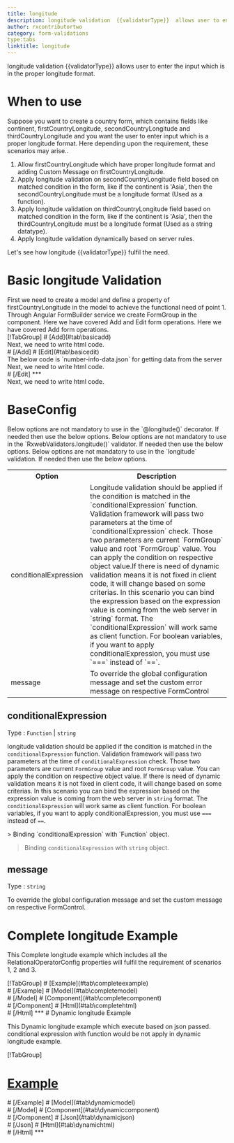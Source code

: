 ```yaml
---
title: longitude
description: longitude validation  {{validatorType}}  allows user to enter the input which is in the proper longitude format.
author: rxcontributortwo
category: form-validations
type:tabs
linktitle: longitude
---
```


<div class="title-bar"><p>longitude validation  {{validatorType}}  allows user to enter the input which is in the proper longitude format.</p></div>

# When to use
Suppose you want to create a country form, which contains fields like continent, firstCountryLongitude, secondCountryLongitude and thirdCountryLongitude and you want the user to enter input which is a proper longitude format. Here depending upon the requirement, these scenarios may arise..
<ol class='showHideElement'>
  <li>Allow firstCountryLongitude which have proper longitude format and adding Custom Message on firstCountryLongitude.</li>
  <li>Apply longitude validation on secondCountryLongitude field based on matched condition in the form, like if the continent is 'Asia', then the secondCountryLongitude must be a longitude format (Used as a function).</li>
  <li>Apply longitude validation on thirdCountryLongitude field based on matched condition in the form, like if the continent is 'Asia', then the thirdCountryLongitude must be a longitude format (Used as a string datatype).</li>
  <data-scope scope="['decorator','validator']">
  <li>Apply longitude validation dynamically based on server rules.</li>
  </data-scope>
</ol>
Let's see how longitude  {{validatorType}}  fulfil the need.

# Basic longitude Validation
<data-scope scope="['decorator','template-driven-directives','template-driven-decorators']">
First we need to create a model and define a property of firstCountryLongitude in the model to achieve the functional need of point 1.
<div component="app-code" key="longitude-add-model"></div> 
</data-scope>
Through Angular FormBuilder service we create FormGroup in the component.
<data-scope scope="['decorator']">
Here we have covered Add and Edit form operations. 
</data-scope>

<data-scope scope="['validator','template-driven-directives','template-driven-decorators']">
Here we have covered Add form operations. 
</data-scope>

<data-scope scope="['decorator']">
<div component="app-tabs" key="basic-operations"></div>
[!TabGroup]
# [Add](#tab\basicadd)
<div component="app-code" key="longitude-add-component"></div> 
Next, we need to write html code.
<div component="app-code" key="longitude-add-html"></div> 
<div component="app-example-runner" ref-component="app-longitude-add"></div>
# [/Add]
# [Edit](#tab\basicedit)
<div component="app-code" key="longitude-edit-component"></div>
The below code is `number-info-data.json` for getting data from the server 
<div component="app-code" key="longitude-edit-json"></div> 
Next, we need to write html code.
<div component="app-code" key="longitude-edit-html"></div> 
<div component="app-example-runner" ref-component="app-longitude-edit"></div>
# [/Edit]
***
</data-scope>

<data-scope scope="['validator','template-driven-directives','template-driven-decorators']">
<div component="app-code" key="longitude-add-component"></div> 
Next, we need to write html code.
<div component="app-code" key="longitude-add-html"></div> 
<div component="app-example-runner" ref-component="app-longitude-add"></div>
</data-scope>

# BaseConfig
<data-scope scope="['decorator']">
Below options are not mandatory to use in the `@longitude()` decorator. If needed then use the below options.
</data-scope>
<data-scope scope="['validator']">
Below options are not mandatory to use in the `RxwebValidators.longitude()` validator. If needed then use the below options.
</data-scope>
<data-scope scope="['template-driven-directives','template-driven-decorators']">
Below options are not mandatory to use in the `longitude` validation. If needed then use the below options.
</data-scope>

<table class="table table-bordered table-striped showHideElement">
<tr><th>Option</th><th>Description</th></tr>
<tr><td><a  (click)='scrollTo("#conditionalExpression")'  title="conditionalExpression">conditionalExpression</a></td><td>Longitude validation should be applied if the condition is matched in the `conditionalExpression` function. Validation framework will pass two parameters at the time of `conditionalExpression` check. Those two parameters are current `FormGroup` value and root `FormGroup` value. You can apply the condition on respective object value.If there is need of dynamic validation means it is not fixed in client code, it will change based on some criterias. In this scenario you can bind the expression based on the expression value is coming from the web server in `string` format. The `conditionalExpression` will work same as client function. For boolean variables, if you want to apply conditionalExpression, you must use `===` instead of `==`.</td></tr>
<tr><td><a  (click)='scrollTo("#message")'  title="message">message</a></td><td>To override the global configuration message and set the custom error message on respective FormControl</td></tr>
</table>

## conditionalExpression 
Type :  `Function`  |  `string` 

longitude validation should be applied if the condition is matched in the `conditionalExpression` function. Validation framework will pass two parameters at the time of `conditionalExpression` check. Those two parameters are current `FormGroup` value and root `FormGroup` value. You can apply the condition on respective object value.
If there is need of dynamic validation means it is not fixed in client code, it will change based on some criterias. In this scenario you can bind the expression based on the expression value is coming from the web server in `string` format. The `conditionalExpression` will work same as client function. For boolean variables, if you want to apply conditionalExpression, you must use `===` instead of `==`.

<data-scope scope="['validator','decorator']">
> Binding `conditionalExpression` with `Function` object.
<div component="app-code" key="longitude-conditionalExpressionExampleFunction-model"></div> 
</data-scope>

> Binding `conditionalExpression` with `string` object.
<div component="app-code" key="longitude-conditionalExpressionExampleString-model"></div> 

<div component="app-example-runner" ref-component="app-longitude-conditionalExpression" title="longitude {{validatorType}} with conditionalExpression" key="conditionalExpression"></div>
 

## message 
Type :  `string` 

To override the global configuration message and set the custom message on respective FormControl.

<div component="app-code" key="longitude-messageExample-model"></div> 
<div component="app-example-runner" ref-component="app-longitude-message" title="longitude {{validatorType}} with message" key="message"></div>

# Complete longitude Example

This Complete longitude example which includes all the RelationalOperatorConfig properties will fulfil the requirement of scenarios 1, 2 and 3.

<div component="app-tabs" key="complete"></div>
[!TabGroup]
# [Example](#tab\completeexample)
<div component="app-example-runner" ref-component="app-longitude-complete"></div>
# [/Example]
<data-scope scope="['decorator','template-driven-directives','template-driven-decorators']">
# [Model](#tab\completemodel)
<div component="app-code" key="longitude-complete-model"></div> 
# [/Model]
</data-scope>
# [Component](#tab\completecomponent)
<div component="app-code" key="longitude-complete-component"></div> 
# [/Component]
# [Html](#tab\completehtml)
<div component="app-code" key="longitude-complete-html"></div>
# [/Html]
***

<data-scope scope="['decorator','validator']">
# Dynamic longitude Example

This Dynamic longitude example which execute based on json passed. conditional expression with function would be not apply in dynamic longitude example. 

<div component="app-tabs" key="dynamic"></div>

[!TabGroup]
# [Example](#tab\dynamicexample)
<div component="app-example-runner" ref-component="app-longitude-dynamic"></div>
# [/Example]
<data-scope scope="['decorator']">
# [Model](#tab\dynamicmodel)
<div component="app-code" key="longitude-dynamic-model"></div>
# [/Model]
</data-scope>
# [Component](#tab\dynamiccomponent)
<div component="app-code" key="longitude-dynamic-component"></div>
# [/Component]
# [Json](#tab\dynamicjson)
<div component="app-code" key="longitude-dynamic-json"></div>
# [/Json]
# [Html](#tab\dynamichtml)
<div component="app-code" key="longitude-dynamic-html"></div> 
# [/Html]
***
</data-scope>
